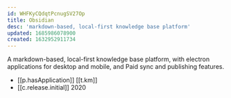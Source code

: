 ```yaml
---
id: WHFKyCQdqtPcnugSV27Op
title: Obsidian
desc: 'markdown-based, local-first knowledge base platform'
updated: 1685986078900
created: 1632952911734
---
```



A markdown-based, local-first knowledge base platform, with electron applications for desktop and mobile, and Paid sync and publishing features. 

- [[p.hasApplication]] [[t.km]] 
- [[c.release.initial]] 2020


